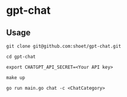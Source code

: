 # gpt-chat

## Usage

```
git clone git@github.com:shoet/gpt-chat.git

cd gpt-chat

export CHATGPT_API_SECRET=<Your API key>

make up

go run main.go chat -c <ChatCategory>
```
